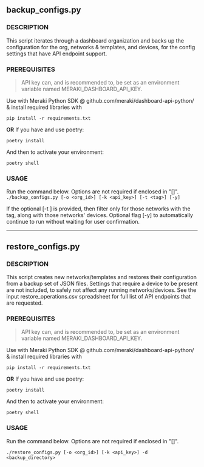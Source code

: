 ## backup_configs.py


### DESCRIPTION

This script iterates through a dashboard organization and backs up the configuration for the org, networks & templates, 
and devices, for the config settings that have API endpoint support.


### PREREQUISITES

> API key can, and is recommended to, be set as an environment variable named MERAKI_DASHBOARD_API_KEY. 

Use with Meraki Python SDK @ github.com/meraki/dashboard-api-python/ & install required libraries with

  `pip install -r requirements.txt` 

**OR**
If you have and use poetry:

  `poetry install` 

And then to activate your environment:

  `poetry shell` 


### USAGE

Run the command below.  Options are not required if enclosed in "[]".
  `./backup_configs.py [-o <org_id>] [-k <api_key>] [-t <tag>] [-y]`

If the optional [-t <tag>] is provided, then filter only for those networks with the tag, along with those networks' devices.
Optional flag [-y] to automatically continue to run without waiting for user confirmation.



--------------------------------------------------------------------------------
## restore_configs.py


### DESCRIPTION

This script creates new networks/templates and restores their configuration from a backup set of JSON files.
Settings that require a device to be present are not included, to safely not affect any running networks/devices.
See the input restore_operations.csv spreadsheet for full list of API endpoints that are requested.


### PREREQUISITES

> API key can, and is recommended to, be set as an environment variable named MERAKI_DASHBOARD_API_KEY.

Use with Meraki Python SDK @ github.com/meraki/dashboard-api-python/ & install required libraries with

  `pip install -r requirements.txt`

**OR**
If you have and use poetry:

  `poetry install` 

And then to activate your environment:

  `poetry shell` 


### USAGE

Run the command below.  Options are not required if enclosed in "[]".

  `./restore_configs.py [-o <org_id>] [-k <api_key>] -d <backup_directory>`

